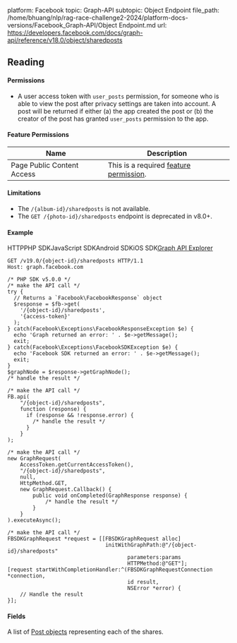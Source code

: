 platform: Facebook
topic: Graph-API
subtopic: Object Endpoint
file_path: /home/bhuang/nlp/rag-race-challenge2-2024/platform-docs-versions/Facebook_Graph-API/Object Endpoint.md
url: https://developers.facebook.com/docs/graph-api/reference/v18.0/object/sharedposts


## Reading

#### Permissions

* A user access token with `user_posts` permission, for someone who is able to view the post after privacy settings are taken into account. A post will be returned if either (a) the app created the post or (b) the creator of the post has granted `user_posts` permission to the app.
    

#### Feature Permissions

| Name | Description |
| --- | --- |
| Page Public Content Access | This is a required [feature permission](https://developers.facebook.com/docs/apps/review/feature/#reference-PAGES_ACCESS). |

#### Limitations

* The `/{album-id}/sharedposts` is not available.
* The `GET /{photo-id}/sharedposts` endpoint is deprecated in v8.0+.

#### Example

HTTPPHP SDKJavaScript SDKAndroid SDKiOS SDK[Graph API Explorer](https://developers.facebook.com/tools/explorer/?method=GET&path=%7Bobject-id%7D%2Fsharedposts&version=v19.0)

    GET /v19.0/{object-id}/sharedposts HTTP/1.1
    Host: graph.facebook.com

    /* PHP SDK v5.0.0 */
    /* make the API call */
    try {
      // Returns a `Facebook\FacebookResponse` object
      $response = $fb->get(
        '/{object-id}/sharedposts',
        '{access-token}'
      );
    } catch(Facebook\Exceptions\FacebookResponseException $e) {
      echo 'Graph returned an error: ' . $e->getMessage();
      exit;
    } catch(Facebook\Exceptions\FacebookSDKException $e) {
      echo 'Facebook SDK returned an error: ' . $e->getMessage();
      exit;
    }
    $graphNode = $response->getGraphNode();
    /* handle the result */

    /* make the API call */
    FB.api(
        "/{object-id}/sharedposts",
        function (response) {
          if (response && !response.error) {
            /* handle the result */
          }
        }
    );

    /* make the API call */
    new GraphRequest(
        AccessToken.getCurrentAccessToken(),
        "/{object-id}/sharedposts",
        null,
        HttpMethod.GET,
        new GraphRequest.Callback() {
            public void onCompleted(GraphResponse response) {
                /* handle the result */
            }
        }
    ).executeAsync();

    /* make the API call */
    FBSDKGraphRequest *request = [[FBSDKGraphRequest alloc]
                                   initWithGraphPath:@"/{object-id}/sharedposts"
                                          parameters:params
                                          HTTPMethod:@"GET"];
    [request startWithCompletionHandler:^(FBSDKGraphRequestConnection *connection,
                                          id result,
                                          NSError *error) {
        // Handle the result
    }];

#### Fields

A list of [Post objects](https://developers.facebook.com/docs/graph-api/reference/post) representing each of the shares.